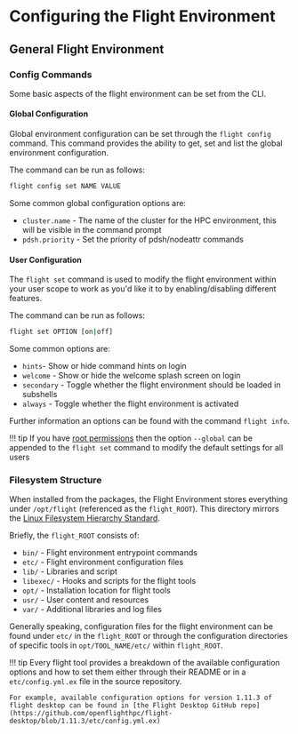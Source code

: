# Configuring the Flight Environment

## General Flight Environment 

### Config Commands

Some basic aspects of the flight environment can be set from the CLI. 

#### Global Configuration

Global environment configuration can be set through the `flight config` command. This command provides the ability to get, set and list the global environment configuration. 

The command can be run as follows: 
```bash
flight config set NAME VALUE
```

Some common global configuration options are:

- `cluster.name` - The name of the cluster for the HPC environment, this will be visible in the command prompt
- `pdsh.priority` - Set the priority of pdsh/nodeattr commands

#### User Configuration 

The `flight set` command is used to modify the flight environment within your user scope to work as you'd like it to by enabling/disabling different features. 

The command can be run as follows: 
```bash
flight set OPTION [on|off]
```

Some common options are:

- `hints`-  Show or hide command hints on login
- `welcome` - Show or hide the welcome splash screen on login
- `secondary` - Toggle whether the flight environment should be loaded in subshells
- `always` - Toggle whether the flight environment is activated 

Further information an options can be found with the command `flight info`.

!!! tip
    If you have [root permissions](../../hpc-environment-basics/linux-usage/cli-basics/becoming-root.md) then the option `--global` can be appended to the `flight set` command to modify the default settings for all users

### Filesystem Structure

When installed from the packages, the Flight Environment stores everything under `/opt/flight` (referenced as the `flight_ROOT`). This directory mirrors the [Linux Filesystem Hierarchy Standard](https://en.wikipedia.org/wiki/Filesystem_Hierarchy_Standard). 

Briefly, the `flight_ROOT` consists of: 

- `bin/` - Flight environment entrypoint commands 
- `etc/` - Flight environment configuration files
- `lib/` - Libraries and script
- `libexec/` - Hooks and scripts for the flight tools
- `opt/` - Installation location for flight tools 
- `usr/` - User content and resources
- `var/` - Additional libraries and log files

Generally speaking, configuration files for the flight environment can be found under `etc/` in the `flight_ROOT` or through the configuration directories of specific tools in `opt/TOOL_NAME/etc/` within `flight_ROOT`. 

!!! tip
    Every flight tool provides a breakdown of the available configuration options and how to set them either through their README or in a `etc/config.yml.ex` file in the source repository. 

    For example, available configuration options for version 1.11.3 of flight desktop can be found in [the Flight Desktop GitHub repo](https://github.com/openflighthpc/flight-desktop/blob/1.11.3/etc/config.yml.ex)

